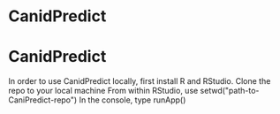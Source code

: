 # CanidPredict
# CanidPredict


In order to use CanidPredict locally, first install R and RStudio. 
Clone the repo to your local machine
From within RStudio, use setwd("path-to-CaniPredict-repo")
In the console, type runApp()